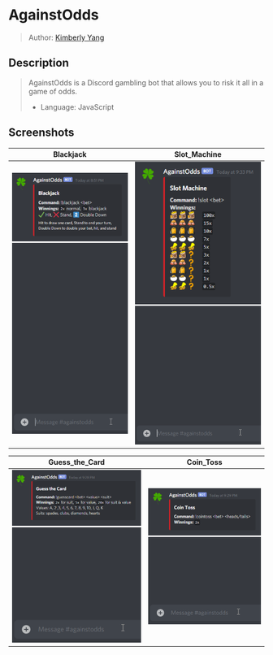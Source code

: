 # AgainstOdds
 > Author: [Kimberly Yang](https://github.com/kimberlytyang)

## Description
 > AgainstOdds is a Discord gambling bot that allows you to risk it all in a game of odds.
 > * Language: JavaScript

## Screenshots
| Blackjack | Slot_Machine |
| :-: | :-: |
| <img src="res/bjinstructions.png" alt="blackjack_instructions" width="375"> <img src="res/blackjack.gif" alt="blackjack" width="375"> | <img src="res/slotinstructions.png" alt="slot_instructions" width="375"> <img src="res/slot.gif" alt="slot" width="375"> |

| Guess_the_Card | Coin_Toss |
| :-: | :-: |
| <img src="res/gcinstructions.png" alt="guesscard_instructions" width="375"> <img src="res/guesscard.gif" alt="guesscard" width="375"> | <img src="res/ctinstructions.png" alt="cointoss_instructions" width="375"> <img src="res/cointoss.gif" alt="cointoss" width="375"> |
